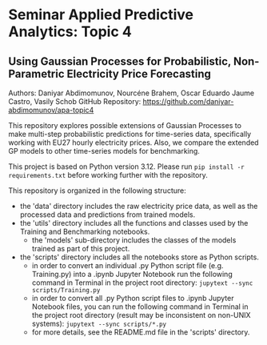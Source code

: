 # Seminar Applied Predictive Analytics: Topic 4
## Using Gaussian Processes for Probabilistic, Non-Parametric Electricity Price Forecasting

Authors: Daniyar Abdimomunov, Nourcéne Brahem, Oscar Eduardo Jaume Castro, Vasily Schob 
GitHub Repository: https://github.com/daniyar-abdimomunov/apa-topic4

This repository explores possible extensions of Gaussian Processes to make multi-step probabilistic predictions for time-series data, specifically working with EU27 hourly electricity prices.
Also, we compare the extended GP models to other time-series models for benchmarking.

This project is based on Python version 3.12. Please run ```pip install -r requirements.txt``` before working further with the repository.

This repository is organized in the following structure:
- the 'data' directory includes the raw electricity price data, as well as the processed data and predictions from trained models.
- the 'utils' directory includes all the functions and classes used by the Training and Benchmarking notebooks.
  - the 'models' sub-directory includes the classes of the models trained as part of this project.
- the 'scripts' directory includes all the notebooks store as Python scripts.
  - in order to convert an individual .py Python script file (e.g. Training.py) into a .ipynb Jupyter Notebook run the following command in Terminal in the project root directory: ```jupytext --sync scripts/Training.py```
  - in order to convert all .py Python script files to .ipynb Jupyter Notebook files, you can run the following command in Terminal in the project root directory (result may be inconsistent on non-UNIX systems): ```jupytext --sync scripts/*.py```
  - for more details, see the README.md file in the 'scripts' directory.

